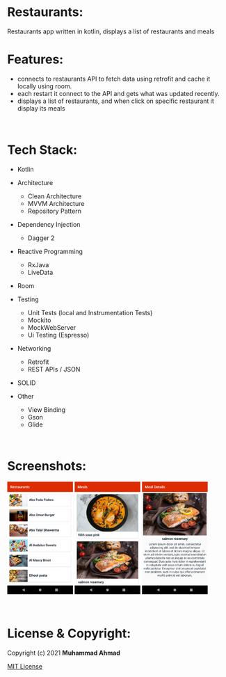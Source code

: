 # Restaurants:
Restaurants app written in kotlin, displays a list of restaurants and meals

# Features:
- connects to restaurants API to fetch data using retrofit and cache it locally using room.
- each restart it connect to the API and gets what was updated recently.
- displays a list of restaurants, and when click on specific restaurant it display its meals 

<br />

# Tech Stack:

- Kotlin

- Architecture
    - Clean Architecture
    - MVVM Architecture
    - Repository Pattern

- Dependency Injection
    - Dagger 2

- Reactive Programming
    - RxJava
    - LiveData
 
- Room
    
- Testing
    - Unit Tests (local and Instrumentation Tests)
    - Mockito
    - MockWebServer
    - Ui Testing (Espresso)
    
- Networking
    - Retrofit
    - REST APIs / JSON

- SOLID

- Other
    - View Binding
    - Gson
    - Glide

<br />

# Screenshots:

<p float="left">
  <img src="screenshots/restaurants.png" width="30%" />
  <img src="screenshots/meals.png" width="30%" />
  <img src="screenshots/meal-details.png" width="30%" /> 
</p>
<br />

# License & Copyright:
Copyright (c) 2021 **Muhammad Ahmad**

 [MIT License](LICENSE)
